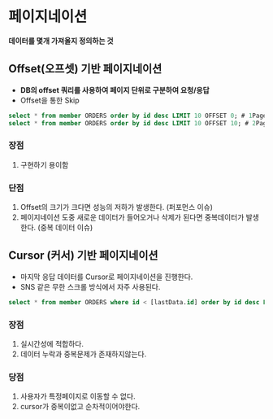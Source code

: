 # 페이지네이션
**데이터를 몇개 가져올지 정의하는 것**

## Offset(오프셋) 기반 페이지네이션
- **DB의 offset 쿼리를 사용하여 페이지 단위로 구분하여 요청/응답**
- Offset을 통한 Skip
```sql
select * from member ORDERS order by id desc LIMIT 10 OFFSET 0; # 1Page
select * from member ORDERS order by id desc LIMIT 10 OFFSET 10; # 2Page
```

### 장점
1. 구현하기 용이함

### 단점
1. Offset의 크기가 크다면 성능의 저하가 발생한다. (퍼포먼스 이슈)
2. 페이지네이션 도중 새로운 데이터가 들어오거나 삭제가 된다면 중복데이터가 발생한다. (중복 데이터 이슈)


## Cursor (커서) 기반 페이지네이션
- 마지막 응답 데이터를 Cursor로 페이지네이션을 진행한다.
- SNS 같은 무한 스크롤 방식에서 자주 사용된다.
```sql
select * from member ORDERS where id < [lastData.id] order by id desc LIMIT 10; 
```

### 장점
1. 실시간성에 적합하다.
2. 데이터 누락과 중복문제가 존재하지않는다.

### 당점
1. 사용자가 특정페이지로 이동할 수 없다.
2. cursor가 중복이없고 순차적이어야한다.